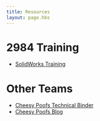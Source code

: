 ```yaml
---
title: Resources
layout: page.hbs
---
```


# 2984 Training

- [SolidWorks Training](/courses/solidworks-training/)

# Other Teams

- [Cheesy Poofs Technical Binder](https://media.team254.com/2017/09/964207d8-technicalBinder2017.pdf)
- [Cheesy Poofs Blog](https://www.team254.com/blog/)